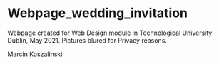 # Webpage_wedding_invitation
Webpage created for Web Design module in Technological University Dublin, May 2021.
Pictures blured for Privacy reasons.

Marcin Koszalinski
